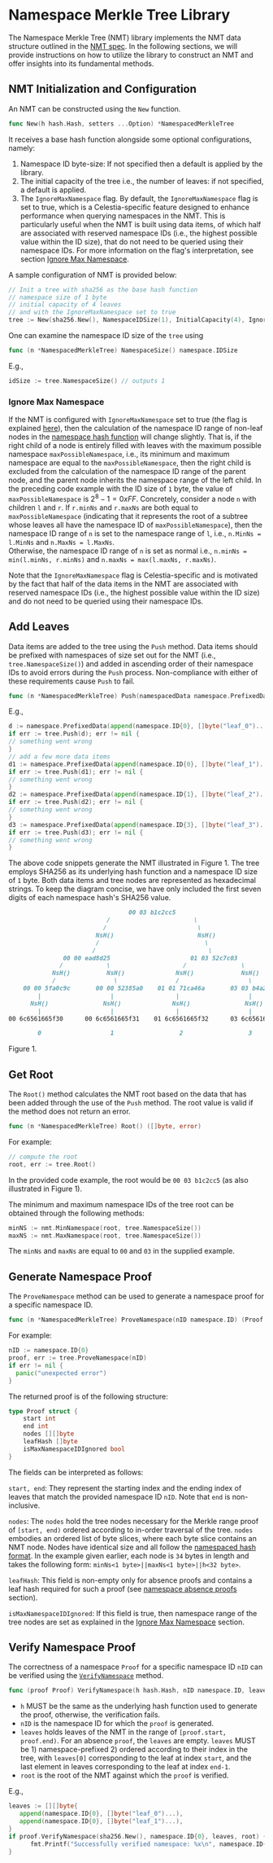 # Namespace Merkle Tree Library

The Namespace Merkle Tree (NMT) library implements the NMT data structure outlined in the [NMT spec](./spec/nmt.md).
In the following sections, we will provide instructions on how to utilize the library to construct an NMT and offer insights into its fundamental methods.

## NMT Initialization and Configuration

An NMT can be constructed using the `New` function.

```go
func New(h hash.Hash, setters ...Option) *NamespacedMerkleTree
```

It receives a base hash function alongside some optional configurations, namely:

1. Namespace ID byte-size: If not specified then a default is applied by the library.
2. The initial capacity of the tree i.e., the number of leaves: if not specified, a default is applied.
3. The `IgnoreMaxNamespace` flag.
   By default, the `IgnoreMaxNamespace` flag is set to true, which is a Celestia-specific feature designed to enhance performance when querying namespaces in the NMT.
   This is particularly useful when the NMT is built using data items, of which half are associated with reserved namespace IDs (i.e., the highest possible value within the ID size), that do not need to be queried using their namespace IDs.
   For more information on the flag's interpretation, see section [Ignore Max Namespace](#ignore-max-namespace).

A sample configuration of NMT is provided below:

```go
// Init a tree with sha256 as the base hash function
// namespace size of 1 byte
// initial capacity of 4 leaves
// and with the IgnoreMaxNamespace set to true
tree := New(sha256.New(), NamespaceIDSize(1), InitialCapacity(4), IgnoreMaxNamespace(true))
```

One can examine the namespace ID size of the `tree` using

```go
func (n *NamespacedMerkleTree) NamespaceSize() namespace.IDSize
```

E.g.,

```go
idSize := tree.NamespaceSize() // outputs 1
```

### Ignore Max Namespace

If the NMT is configured with `IgnoreMaxNamespace` set to true (the flag is explained [here](#nmt-initialization-and-configuration)), then the calculation of the namespace ID range of non-leaf nodes in the [namespace hash function](./spec/nmt.md#namespaced-hash) will change slightly.
That is, if the right child of a node is entirely filled with leaves with the maximum possible namespace `maxPossibleNamespace`, i.e., its minimum and maximum namespace are equal to the `maxPossibleNamespace`, then the right child is excluded from the calculation of the namespace ID range of the parent node, and the parent node inherits the namespace range of the left child.
In the preceding code example with the ID size of `1` byte, the value of `maxPossibleNamespace` is $2^8-1 = 0xFF$.
Concretely, consider a node `n` with children `l` and `r`. If `r.minNs` and `r.maxNs` are both equal to `maxPossibleNamespace` (indicating that it represents the root of a subtree whose leaves all have the namespace ID of `maxPossibleNamespace`), then the namespace ID range of `n` is set to the namespace range of `l`, i.e., `n.MinNs = l.MinNs` and `n.MaxNs = l.MaxNs`.  
Otherwise, the namespace ID range of `n` is set as normal i.e., `n.minNs = min(l.minNs, r.minNs)` and `n.maxNs = max(l.maxNs, r.maxNs)`.

Note that the `IgnoreMaxNamespace` flag is Celestia-specific and is motivated by the fact that half of the data items in the NMT are associated with reserved namespace IDs (i.e., the highest possible value within the ID size) and do not need to be queried using their namespace IDs.

[//]: # (Precisely, if a set `C` $= \bigl \lbrace$ `ns` $\in \lbrace$`l.minNs`, `l.maxNs`, `r.minNs`, `r.maxNs` $\rbrace:$ `ns` $<$ `maxPossibleNamespace` $\bigr \rbrace$ is not empty, `n.maxNs = max&#40;C&#41;`. If `C` is empty, `n.maxNs = maxPossibleNamespace`.)

## Add Leaves

Data items are added to the tree using the `Push` method.
Data items should be prefixed with namespaces of size set out for the NMT (i.e., `tree.NamespaceSize()`) and added in ascending order of their namespace IDs to avoid errors during the `Push` process.
Non-compliance with either of these requirements cause `Push` to fail.

```go
func (n *NamespacedMerkleTree) Push(namespacedData namespace.PrefixedData) error
```

E.g.,

```go
d := namespace.PrefixedData(append(namespace.ID{0}, []byte("leaf_0")...)) // the first `tree.NamespaceSize()` bytes of each data item is treated as its namespace.
if err := tree.Push(d); err != nil {
// something went wrong
}
// add a few more data items
d1 := namespace.PrefixedData(append(namespace.ID{0}, []byte("leaf_1")...))
if err := tree.Push(d1); err != nil {
// something went wrong
}
d2 := namespace.PrefixedData(append(namespace.ID{1}, []byte("leaf_2")...))
if err := tree.Push(d2); err != nil {
// something went wrong
}
d3 := namespace.PrefixedData(append(namespace.ID{3}, []byte("leaf_3")...)) 
if err := tree.Push(d3); err != nil {
// something went wrong
}
```

The above code snippets generate the NMT illustrated in Figure 1.
The tree employs SHA256 as its underlying hash function and a namespace ID size of `1` byte.
Both data items and tree nodes are represented as hexadecimal strings.
To keep the diagram concise, we have only included the first seven digits of each namespace hash's SHA256 value.

```markdown
                                 00 03 b1c2cc5                                Tree Root
                           /                       \
                          /                         \
                        NsH()                       NsH()
                        /                             \
                       /                               \
               00 00 ead8d25                      01 03 52c7c03               Non-Leaf Nodes
              /            \                    /               \
            NsH()          NsH()              NsH()             NsH()
            /                \                /                   \
    00 00 5fa0c9c       00 00 52385a0    01 01 71ca46a       03 03 b4a2792    Leaf Nodes
        |                   |                 |                   |
      NsH()               NsH()              NsH()               NsH()
        |                   |                 |                   |
00 6c6561665f30      00 6c6561665f31    01 6c6561665f32      03 6c6561665f33  Namespaced Data Items

        0                   1                  2                  3           Leaf Indices
```

Figure 1.

## Get Root

The `Root()` method calculates the NMT root based on the data that has been added through the use of the `Push` method.
The root value is valid if the method does not return an error.

```go
func (n *NamespacedMerkleTree) Root() ([]byte, error)
```

For example:

```go
// compute the root
root, err := tree.Root()
```

In the provided code example, the root would be `00 03 b1c2cc5` (as also illustrated in Figure 1).

The minimum and maximum namespace IDs of the tree root can be obtained through the following methods:

```go
minNS := nmt.MinNamespace(root, tree.NamespaceSize())
maxNS := nmt.MaxNamespace(root, tree.NamespaceSize())
```

The `minNs` and `maxNs` are equal to `00` and `03` in the supplied example.

## Generate Namespace Proof

The `ProveNamespace` method can be used to generate a namespace proof for a specific namespace ID.

```go
func (n *NamespacedMerkleTree) ProveNamespace(nID namespace.ID) (Proof, error)
```

For example:

```go
nID := namespace.ID{0}
proof, err := tree.ProveNamespace(nID)
if err != nil {
  panic("unexpected error")
}
```

The returned proof is of the following structure:

```go
type Proof struct {
	start int
	end int
	nodes [][]byte
	leafHash []byte
	isMaxNamespaceIDIgnored bool
}
```

The fields can be interpreted as follows:

`start, end`:  They represent the starting index and the ending index of leaves that match the provided namespace ID `nID`.
Note that `end` is non-inclusive.

`nodes`: The `nodes` hold the tree nodes necessary for the Merkle range proof of `[start, end)`  ordered according to in-order traversal of the tree.
`nodes` embodies an ordered list of byte slices, where each byte slice contains an NMT node.
Nodes have identical size and all follow the [namespaced hash format](./spec/nmt.md#namespaced-hash).
In the example given earlier, each node is `34` bytes in length and takes the following form:  `minNs<1 byte>||maxNs<1 byte>||h<32 byte>`.

`leafHash`: This field is non-empty only for absence proofs and contains a leaf hash required for such a proof (see [namespace absence proofs](./spec/nmt.md#namespace-absence-proof) section).

`isMaxNamespaceIDIgnored`: If this field is true, then namespace range of the tree nodes are set as explained in the [Ignore Max Namespace](#ignore-max-namespace) section.

## Verify Namespace Proof

The correctness of a namespace `Proof` for a specific namespace ID `nID` can be verified using the [`VerifyNamespace`](https://github.com/celestiaorg/nmt/blob/master/proof.go) method.

```go
func (proof Proof) VerifyNamespace(h hash.Hash, nID namespace.ID, leaves [][]byte, root []byte) bool
```

- `h` MUST be the same as the underlying hash function used to generate the proof, otherwise, the verification fails.
- `nID` is the namespace ID for which the `proof` is generated.
- `leaves` holds leaves of the NMT in the range of `[proof.start, proof.end)`.
  For an absence `proof`, the `leaves` are empty.
  `leaves`  MUST be 1) namespace-prefixed 2) ordered according to their index in the tree, with `leaves[0]` corresponding to the leaf at index `start`, and the last element in leaves corresponding to the leaf at index `end-1`.
- `root` is the root of the NMT against which the `proof` is verified.

E.g.,

```go
leaves := [][]byte{
   append(namespace.ID{0}, []byte("leaf_0")...),
   append(namespace.ID{0}, []byte("leaf_1")...),
}
if proof.VerifyNamespace(sha256.New(), namespace.ID{0}, leaves, root) {
      fmt.Printf("Successfully verified namespace: %x\n", namespace.ID{0})
}
```
